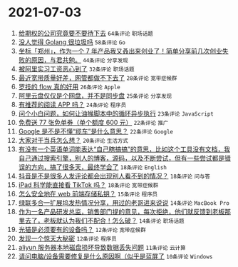 # 2021-07-03

1. [给期权的公司究竟要不要待下去](https://www.v2ex.com/t/787259) `64条评论` `职场话题`
1. [没人觉得 Golang 很垃圾吗](https://www.v2ex.com/t/787343) `58条评论` `Go`
1. [坐标「郑州」，作为一个 7 年产品我又叒出来创业了！简单分享前几次创业失败的原因，与君共勉。](https://www.v2ex.com/t/787263) `44条评论` `分享发现`
1. [被阿里实习工资恶心到了](https://www.v2ex.com/t/787351) `32条评论` `职场话题`
1. [最近宽带质量好差，网管都做不下去了](https://www.v2ex.com/t/787299) `28条评论` `宽带症候群`
1. [罗技的 flow 真的好用](https://www.v2ex.com/t/787272) `26条评论` `Apple`
1. [阿里云盘仅仅是个网盘，并不是同步盘](https://www.v2ex.com/t/787258) `25条评论` `分享发现`
1. [有推荐的阅读 APP 吗？](https://www.v2ex.com/t/787310) `24条评论` `程序员`
1. [问个小白问题，如何让油猴脚本中的循环异步执行](https://www.v2ex.com/t/787256) `23条评论` `JavaScript`
1. [免费送 77 张免单券（单个额度 600 元）](https://www.v2ex.com/t/787329) `22条评论` `推广`
1. [Google 是不是不懂“缆车”是什么意思？](https://www.v2ex.com/t/787270) `22条评论` `Google`
1. [大家对于当兵怎么想？](https://www.v2ex.com/t/787278) `20条评论` `生活方式`
1. [有没有一个英语单词能表达“自己瞎搞搞”的意思，比如这个工具没有文档，我自己通过搜索引擎，别人的博客，源码，以及不断尝试，但有一些尝试都是错误的方向，搞了很多天，最终学会了](https://www.v2ex.com/t/787357) `18条评论` `English`
1. [抖音是不是很多人发评论都会出现别人看不到的情况？](https://www.v2ex.com/t/787325) `18条评论` `问与答`
1. [iPad 科学能直接看 TikTok 吗？](https://www.v2ex.com/t/787254) `18条评论` `宽带症候群`
1. [怎么安全地在 web 前端存储私钥？](https://www.v2ex.com/t/787379) `15条评论` `程序员`
1. [绿联多合一扩展坞发热情况分享，用过的老哥进来说说](https://www.v2ex.com/t/787332) `14条评论` `MacBook Pro`
1. [作为一名产品研发总监，销售部门提的意见，每次拒绝，他们就反馈到老板那里去了，老板就认为我们不配合！怎么破？](https://www.v2ex.com/t/787251) `14条评论` `职场话题`
1. [光猫是必须要有的设备吗？](https://www.v2ex.com/t/787335) `12条评论` `宽带症候群`
1. [发现一个惊天大秘密](https://www.v2ex.com/t/787252) `12条评论` `程序员`
1. [aliyun 服务器本地磁盘损坏导致数据丢失问题](https://www.v2ex.com/t/787328) `11条评论` `云计算`
1. [请问电脑/设备需要修复是什么原因啊（似乎是蓝屏了](https://www.v2ex.com/t/787304) `10条评论` `Windows`
